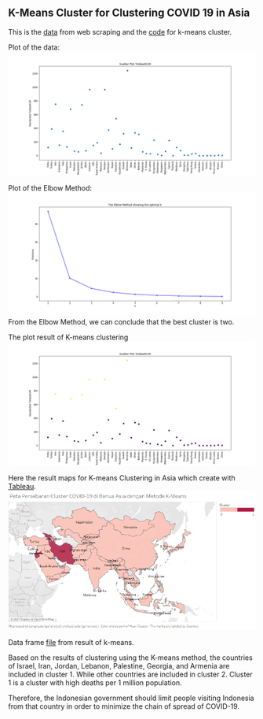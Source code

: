 ## K-Means Cluster for Clustering COVID 19 in Asia

This is the [data](https://github.com/arinr/K-means-Cluster-for-Clustering-COVID-19-in-Asia/blob/0a5d132eab3a70cd2017c361cb1a1ec324a82b8d/Covid19_data.xlsx) from web scraping and the [code](https://github.com/arinr/K-means-Cluster-for-Clustering-COVID-19-in-Asia/blob/0a5d132eab3a70cd2017c361cb1a1ec324a82b8d/K-Means.ipynb) for k-means cluster.

Plot of the data:
![Plot of the data](https://github.com/arinr/K-means-Cluster-for-Clustering-COVID-19-in-Asia/blob/0a5d132eab3a70cd2017c361cb1a1ec324a82b8d/Scatter%20Plot.png)

Plot of the Elbow Method:
![Elbow Method](https://github.com/arinr/K-means-Cluster-for-Clustering-COVID-19-in-Asia/blob/0a5d132eab3a70cd2017c361cb1a1ec324a82b8d/Elbow%20Method.png)
From the Elbow Method, we can conclude that the best cluster is two.

The plot result of K-means clustering
![K-means](https://github.com/arinr/K-means-Cluster-for-Clustering-COVID-19-in-Asia/blob/0a5d132eab3a70cd2017c361cb1a1ec324a82b8d/Hasil%20Cluster.png)

Here the result maps for K-means Clustering in Asia which create with [Tableau](https://github.com/arinr/K-means-Cluster-for-Clustering-COVID-19-in-Asia/blob/0a5d132eab3a70cd2017c361cb1a1ec324a82b8d/Peta%20Persebaran%20Cluster%20COVID-19%20di%20Benua%20Asia.twb).
![Maps](https://github.com/arinr/K-means-Cluster-for-Clustering-COVID-19-in-Asia/blob/37ea67332c536fa174fb23534028e5093b8fd237/Peta%20Persebaran.png)

Data frame [file](https://github.com/arinr/K-means-Cluster-for-Clustering-COVID-19-in-Asia/blob/37ea67332c536fa174fb23534028e5093b8fd237/Hasil%20k-means.xlsx) from result of k-means.

Based on the results of clustering using the K-means method, the countries of Israel, Iran, Jordan, Lebanon, Palestine, Georgia, and Armenia are included in cluster 1. While other countries are included in cluster 2. Cluster 1 is a cluster with high deaths per 1 million population.

Therefore, the Indonesian government should limit people visiting Indonesia from that country in order to minimize the chain of spread of COVID-19.
